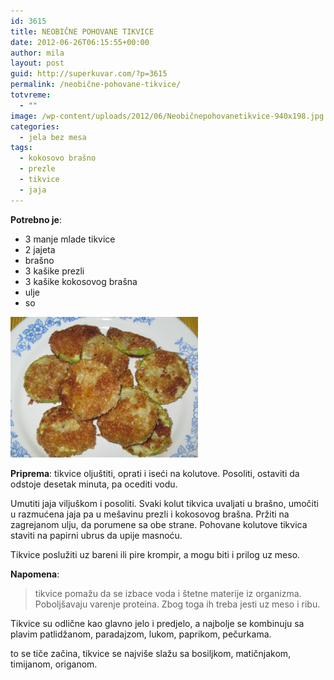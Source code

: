 ```yaml
---
id: 3615
title: NEOBIČNE POHOVANE TIKVICE
date: 2012-06-26T06:15:55+00:00
author: mila
layout: post
guid: http://superkuvar.com/?p=3615
permalink: /neobične-pohovane-tikvice/
totvreme:
  - ""
image: /wp-content/uploads/2012/06/Neobičnepohovanetikvice-940x198.jpg
categories:
  - jela bez mesa
tags:
  - kokosovo brašno
  - prezle
  - tikvice
  - jaja
---
```

**Potrebno je**:

  * 3 manje mlade tikvice
  * 2 jajeta
  * brašno
  * 3 kašike prezli
  * 3 kašike kokosovog brašna
  * ulje
  * so

<img class="alignnone size-medium wp-image-3616" title="Neobičnepohovanetikvice" src="/wp-content/uploads/2012/06/Neobičnepohovanetikvice-1024x768.jpg" alt="" width="300" height="225" /> 

**Priprema**: tikvice oljuštiti, oprati i iseći na kolutove. Posoliti, ostaviti da odstoje desetak minuta, pa ocediti vodu.

Umutiti jaja viljuškom i posoliti. Svaki kolut tikvica uvaljati u brašno, umočiti u razmućena jaja pa u mešavinu prezli i kokosovog brašna. Pržiti na zagrejanom ulju, da porumene sa obe strane. Pohovane kolutove tikvica staviti na papirni ubrus da upije masnoću.

Tikvice poslužiti uz bareni ili pire krompir, a mogu biti i prilog uz meso.

**Napomena**: 
> tikvice pomažu da se izbace voda i štetne materije iz organizma. Poboljšavaju varenje proteina. Zbog toga ih treba jesti uz meso i ribu.

Tikvice su odlične kao glavno jelo i predjelo, a najbolje se kombinuju sa plavim patlidžanom, paradajzom, lukom, paprikom, pečurkama.

 to se tiče začina, tikvice se najviše slažu sa bosiljkom, matičnjakom, timijanom, origanom.